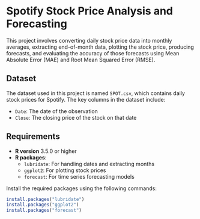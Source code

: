 # Spotify Stock Price Analysis and Forecasting

This project involves converting daily stock price data into monthly averages, extracting end-of-month data, plotting the stock price, producing forecasts, and evaluating the accuracy of those forecasts using Mean Absolute Error (MAE) and Root Mean Squared Error (RMSE).

## Dataset

The dataset used in this project is named `SPOT.csv`, which contains daily stock prices for Spotify. The key columns in the dataset include:
- `Date`: The date of the observation
- `Close`: The closing price of the stock on that date

## Requirements

- **R version** 3.5.0 or higher
- **R packages**:
  - `lubridate`: For handling dates and extracting months
  - `ggplot2`: For plotting stock prices
  - `forecast`: For time series forecasting models

Install the required packages using the following commands:
```r
install.packages("lubridate")
install.packages("ggplot2")
install.packages("forecast")
